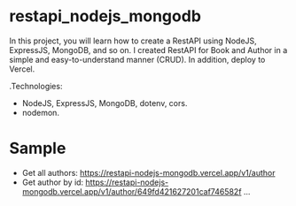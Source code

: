 # restapi_nodejs_mongodb
In this project, you will learn how to create a RestAPI using NodeJS, ExpressJS, MongoDB, and so on.
I created RestAPI for Book and Author in a simple and easy-to-understand manner (CRUD).
In addition, deploy to Vercel.

.Technologies:
  + NodeJS, ExpressJS, MongoDB, dotenv, cors.
  + nodemon.

# Sample
* Get all authors: <a href="https://restapi-nodejs-mongodb.vercel.app/v1/author">https://restapi-nodejs-mongodb.vercel.app/v1/author</a>
* Get author by id: https://restapi-nodejs-mongodb.vercel.app/v1/author/649fd421627201caf746582f
...
